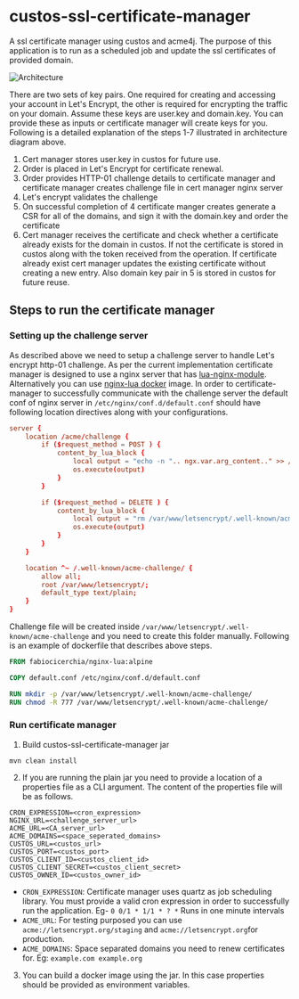 # custos-ssl-certificate-manager

A ssl certificate manager using custos and acme4j. The purpose of this application is to run as a scheduled job and 
update the ssl certificates of provided domain.

![Architecture](https://i.ibb.co/xswjXnG/ssl-certificate-manager-1.png)

There are two sets of key pairs. One required for creating and accessing your account in Let's Encrypt, the other is 
required for encrypting the traffic on your domain. Assume these keys are user.key and domain.key. You can provide 
these as inputs or certificate manager will create keys for you. Following is a detailed explanation of the steps 1-7 
illustrated in architecture diagram above.

1. Cert manager stores user.key in custos for future use.
2. Order is placed in Let's Encrypt for certificate renewal.
3. Order provides HTTP-01 challenge details to certificate manager and certificate manager creates challenge file in 
   cert manager nginx server
4. Let's encrypt validates the challenge
5. On successful completion of 4 certificate manger creates generate a CSR for all of the domains, and sign it with the 
   domain.key and order the certificate
6. Cert manager receives the certificate and check whether a certificate already exists for the domain in custos. 
   If not the certificate is stored in custos along with the token received from the operation. If certificate 
   already exist cert manager updates the existing certificate without creating a new entry. Also domain key pair 
   in 5 is stored in custos for future reuse.
   
## Steps to run the certificate manager

### Setting up the challenge server

As described above we need to setup a challenge server to handle Let's encrypt http-01 challenge. As per the current 
implementation certificate manager is designed to use a nginx server that has [lua-nginx-module](https://github.com/openresty/stream-lua-nginx-module). Alternatively you can use [nginx-lua docker](https://github.com/fabiocicerchia/nginx-lua) image.
In order to certificate-manager to successfully communicate with the challenge server the default conf of nginx server 
in `/etc/nginx/conf.d/default.conf` should have following location directives along with your configurations.

```conf
server {
    location /acme/challenge {
        if ($request_method = POST ) {
            content_by_lua_block {
                local output = "echo -n ".. ngx.var.arg_content.." >> /var/www/letsencrypt/.well-known/acme-challenge/".. ngx.var.arg_file
                os.execute(output)
            }
        }

        if ($request_method = DELETE ) {
            content_by_lua_block {
                local output = "rm /var/www/letsencrypt/.well-known/acme-challenge/".. ngx.var.arg_file
                os.execute(output)
            }
        }
    }

    location ^~ /.well-known/acme-challenge/ {
        allow all;
        root /var/www/letsencrypt/;
        default_type text/plain;
    }
}
```

Challenge file will be created inside `/var/www/letsencrypt/.well-known/acme-challenge` and you need to create this 
folder manually. Following is an example of dockerfile that describes above steps. 

```Dockerfile
FROM fabiocicerchia/nginx-lua:alpine

COPY default.conf /etc/nginx/conf.d/default.conf

RUN mkdir -p /var/www/letsencrypt/.well-known/acme-challenge/
RUN chmod -R 777 /var/www/letsencrypt/.well-known/acme-challenge/
```

### Run certificate manager

1. Build custos-ssl-certificate-manager jar

`mvn clean install`

2. If you are running the plain jar you need to provide a location of a properties file as a CLI argument. The 
   content of the properties file will be as follows.

```properties
CRON_EXPRESSION=<cron_expression>
NGINX_URL=<challenge_server_url>
ACME_URL=<CA_server_url>
ACME_DOMAINS=<space_seperated_domains>
CUSTOS_URL=<custos_url>
CUSTOS_PORT=<custos_port>
CUSTOS_CLIENT_ID=<custos_client_id>
CUSTOS_CLIENT_SECRET=<custos_client_secret>
CUSTOS_OWNER_ID=<custos_owner_id>
```
- `CRON_EXPRESSION`: Certificate manager uses quartz as job scheduling library. You must provide a valid cron 
  expression in order to successfully run the application. Eg- `0 0/1 * 1/1 * ? *` Runs in one minute intervals
- `ACME_URL`: For testing purposed you can use `acme://letsencrypt.org/staging` and `acme://letsencrypt.org`for 
  production.
- `ACME_DOMAINS`: Space separated domains you need to renew certificates for. Eg: `example.com example.org`

3. You can build a docker image using the jar. In this case properties should be provided as environment variables.